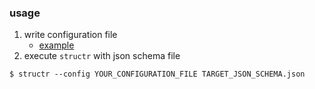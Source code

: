 ### usage

1. write configuration file
    - [example](https://github.com/dameleon/structr/blob/master/templates/config.yml)
2. execute `structr` with json schema file

```shell
$ structr --config YOUR_CONFIGURATION_FILE TARGET_JSON_SCHEMA.json
```
